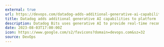```yaml
---
external: true
url: https://devops.com/datadog-adds-additional-generative-ai-capabilities-to-platform/
title: Datadog adds additional generative AI capabilities to platform
description: Datadog Bits uses generative AI to provide real-time recommendations to resolve issues surfaced by the company’s observability platform.
date: 2023-08-03T17:00:00Z
icon: https://www.google.com/s2/favicons?domain=devops.com&sz=32
source: DevOps
---
```

